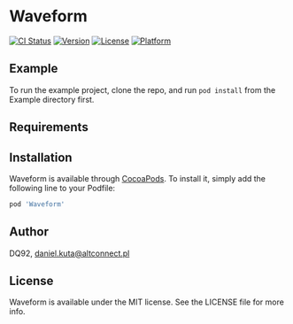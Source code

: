 # Waveform

[![CI Status](https://img.shields.io/travis/DQ92/Waveform.svg?style=flat)](https://travis-ci.org/DQ92/Waveform)
[![Version](https://img.shields.io/cocoapods/v/Waveform.svg?style=flat)](https://cocoapods.org/pods/Waveform)
[![License](https://img.shields.io/cocoapods/l/Waveform.svg?style=flat)](https://cocoapods.org/pods/Waveform)
[![Platform](https://img.shields.io/cocoapods/p/Waveform.svg?style=flat)](https://cocoapods.org/pods/Waveform)

## Example

To run the example project, clone the repo, and run `pod install` from the Example directory first.

## Requirements

## Installation

Waveform is available through [CocoaPods](https://cocoapods.org). To install
it, simply add the following line to your Podfile:

```ruby
pod 'Waveform'
```

## Author

DQ92, daniel.kuta@altconnect.pl

## License

Waveform is available under the MIT license. See the LICENSE file for more info.
